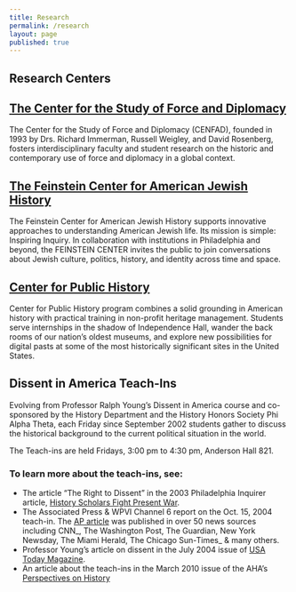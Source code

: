 ```yaml
---
title: Research
permalink: /research
layout: page
published: true
---
```


## Research Centers

## [The Center for the Study of Force and Diplomacy](http://www.temple.edu/cenfad/)

The Center for the Study of Force and Diplomacy (CENFAD), founded in 1993 by Drs. Richard Immerman, Russell Weigley, and David Rosenberg, fosters interdisciplinary faculty and student research on the historic and contemporary use of force and diplomacy in a global context.

## [The Feinstein Center for American Jewish History](http://www.cla.temple.edu/feinsteincenter/)

The Feinstein Center for American Jewish History supports innovative approaches to understanding American Jewish life. Its mission is simple: Inspiring Inquiry. In collaboration with institutions in Philadelphia and beyond, the FEINSTEIN CENTER invites the public to join conversations about Jewish culture, politics, history, and identity across time and space.

## [Center for Public History](http://sites.temple.edu/centerforpublichistory/)

Center for Public History program combines a solid grounding in American history with practical training in non-profit heritage management. Students serve internships in the shadow of Independence Hall, wander the back rooms of our nation’s oldest museums, and explore new possibilities for digital pasts at some of the most historically significant sites in the United States.

## Dissent in America Teach-Ins

Evolving from Professor Ralph Young’s Dissent in America course and co-sponsored by the History Department and the History Honors Society Phi Alpha Theta, each Friday since September 2002 students gather to discuss the historical background to the current political situation in the world.

The Teach-ins are held Fridays, 3:00 pm to 4:30 pm, Anderson Hall 821.

### To learn more about the teach-ins, see:

- The article “The Right to Dissent” in the 2003 Philadelphia Inquirer article, [History Scholars Fight Present War](http://www.peace.ca/professorsrally.htm).
- The Associated Press & WPVI Channel 6 report on the Oct. 15, 2004 teach-in. The [AP article](http://www.cla.temple.edu/history/2004/10/19/veteran-earns-dissenters-respect-at-teach-in/) was published in over 50 news sources including CNN_, The Washington Post, The Guardian, New York Newsday, The Miami Herald, The Chicago Sun-Times_ & many others.
- Professor Young’s article on dissent in the July 2004 issue of [USA Today Magazine](http://www.cla.temple.edu/history/files/2014/04/DISSENT.pdf).
- An article about the teach-ins in the March 2010 issue of the AHA’s [Perspectives on History](http://www.cla.temple.edu/history/2010/03/18/teaching-history-sixties-style-at-temple-university/)

